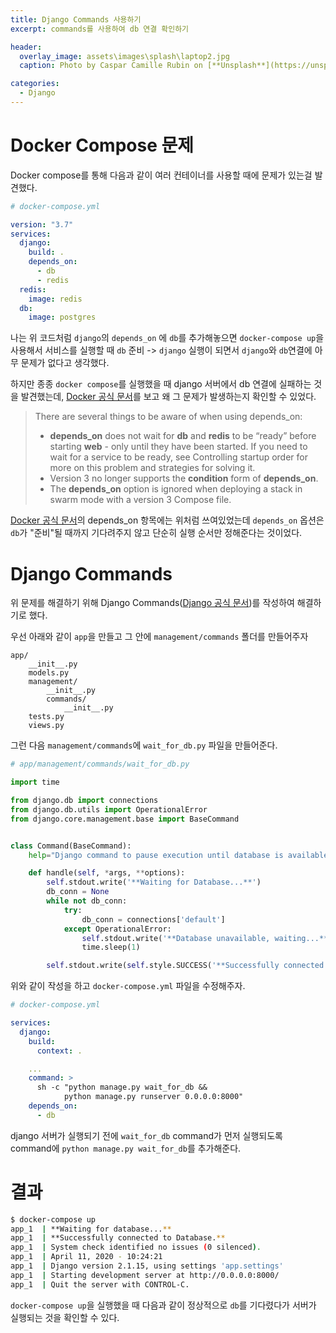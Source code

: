 ```yaml
---
title: Django Commands 사용하기
excerpt: commands를 사용하여 db 연결 확인하기

header:
  overlay_image: assets\images\splash\laptop2.jpg
  caption: Photo by Caspar Camille Rubin on [**Unsplash**](https://unsplash.com)

categories:
  - Django
---
```


# Docker Compose 문제

Docker compose를 통해 다음과 같이 여러 컨테이너를 사용할 때에 문제가 있는걸 발견했다.

```yml
# docker-compose.yml

version: "3.7"
services:
  django:
    build: .
    depends_on:
      - db
      - redis
  redis:
    image: redis
  db:
    image: postgres
```

나는 위 코드처럼 `django`의 `depends_on` 에 `db`를 추가해놓으면
`docker-compose up`을 사용해서 서비스를 실행할 때 `db` 준비 -> `django` 실행이 되면서 `django`와 `db`연결에 아무 문제가 없다고 생각했다.

하지만 종종 `docker compose`를 실행했을 때 django 서버에서 db 연결에 실패하는 것을 발견했는데, [Docker 공식 문서](https://docs.docker.com/compose/compose-file/#depends_on)를 보고 왜 그 문제가 발생하는지 확인할 수 있었다.

> There are several things to be aware of when using depends_on:
>
> - **depends_on** does not wait for **db** and **redis** to be “ready” before starting **web** - only until they have been started. If you need to wait for a service to be ready, see Controlling startup order for more on this problem and strategies for solving it.
> - Version 3 no longer supports the **condition** form of **depends_on**.
> - The **depends_on** option is ignored when deploying a stack in swarm mode with a version 3 Compose file.

[Docker 공식 문서](https://docs.docker.com/compose/compose-file/#depends_on)의 depends_on 항목에는 위처럼 쓰여있었는데 `depends_on` 옵션은 `db`가 "준비"될 때까지 기다려주지 않고 단순히 실행 순서만 정해준다는 것이었다.

# Django Commands

위 문제를 해결하기 위해 Django Commands([Django 공식 문서](https://docs.djangoproject.com/en/3.0/howto/custom-management-commands/))를 작성하여 해결하기로 했다.

우선 아래와 같이 `app`을 만들고 그 안에 `management/commands` 폴더를 만들어주자

```
app/
    __init__.py
    models.py
    management/
        __init__.py
        commands/
            __init__.py
    tests.py
    views.py
```

그런 다음 `management/commands`에 `wait_for_db.py` 파일을 만들어준다.

```py
# app/management/commands/wait_for_db.py

import time

from django.db import connections
from django.db.utils import OperationalError
from django.core.management.base import BaseCommand


class Command(BaseCommand):
    help="Django command to pause execution until database is available"

    def handle(self, *args, **options):
        self.stdout.write('**Waiting for Database...**')
        db_conn = None
        while not db_conn:
            try:
                db_conn = connections['default']
            except OperationalError:
                self.stdout.write('**Database unavailable, waiting...**')
                time.sleep(1)

        self.stdout.write(self.style.SUCCESS('**Successfully connected to Database.**'))
```

위와 같이 작성을 하고 `docker-compose.yml` 파일을 수정해주자.

```yml
# docker-compose.yml

services:
  django:
    build:
      context: .

    ...
    command: >
      sh -c "python manage.py wait_for_db &&
            python manage.py runserver 0.0.0.0:8000"
    depends_on:
      - db
```

django 서버가 실행되기 전에 `wait_for_db` command가 먼저 실행되도록 command에 `python manage.py wait_for_db`를 추가해준다.

# 결과

```sh
$ docker-compose up
app_1  | **Waiting for database...**
app_1  | **Successfully connected to Database.**
app_1  | System check identified no issues (0 silenced).
app_1  | April 11, 2020 - 10:24:21
app_1  | Django version 2.1.15, using settings 'app.settings'
app_1  | Starting development server at http://0.0.0.0:8000/
app_1  | Quit the server with CONTROL-C.
```

`docker-compose up`을 실행했을 때 다음과 같이 정상적으로 `db`를 기다렸다가 서버가 실행되는 것을 확인할 수 있다.
